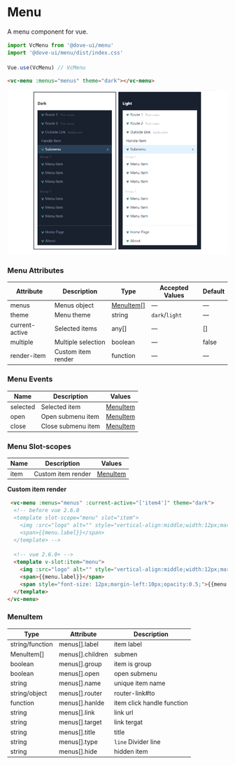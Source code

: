 # Menu

A menu component for vue.

```js
import VcMenu from '@dove-ui/menu'
import '@dove-ui/menu/dist/index.css'

Vue.use(VcMenu) // VcMenu
```

```html
<vc-menu :menus="menus" theme="dark"></vc-menu>
```

![](screenshot.png)

### Menu Attributes

| Attribute      | Description        | Type                    | Accepted Values | Default |
|----------------|--------------------|-------------------------|-----------------|---------|
| menus          | Menus object       | [MenuItem[]](#MenuItem) | —               | —       |
| theme          | Menu theme         | string                  | `dark`/`light`  | —       |
| current-active | Selected items     | any[]                   | —               | []      |
| multiple       | Multiple selection | boolean                 | —               | false   |
| render-item    | Custom item render | function                | —               | —       |

### Menu Events

| Name     | Description        | Values                |
|----------|--------------------|-----------------------|
| selected | Selected item      | [MenuItem](#MenuItem) |
| open     | Open submenu item  | [MenuItem](#MenuItem) |
| close    | Close submenu item | [MenuItem](#MenuItem) |

### Menu Slot-scopes

| Name | Description        | Values                |
|------|--------------------|-----------------------|
| item | Custom item render | [MenuItem](#MenuItem) |

**Custom item render**

```html
 <vc-menu :menus="menus" :current-active="['item4']" theme="dark">
  <!-- before vue 2.6.0
  <template slot-scope="menu" slot="item">
    <img :src="logo" alt="" style="vertical-align:middle;width:12px;margin-right:5px;">
    <span>{{menu.label}}</span>
  </template> -->

  <!-- vue 2.6.0+ -->
  <template v-slot:item="menu">
    <img :src="logo" alt="" style="vertical-align:middle;width:12px;margin-right:5px;">
    <span>{{menu.label}}</span>
    <span style="font-size: 12px;margin-left:10px;opacity:0.5;">{{menu.description}}</span>
  </template>
</vc-menu>
```

### MenuItem

| Type            | Attribute        | Description                |
|-----------------|------------------|----------------------------|
| string/function | menus[].label    | item label                 |
| MenuItem[]      | menus[].children | submen                     |
| boolean         | menus[].group    | item is group              |
| boolean         | menus[].open     | open submenu               |
| string          | menus[].name     | unique item name           |
| string/object   | menus[].router   | router-link#to             |
| function        | menus[].hanlde   | item click handle function |
| string          | menus[].link     | link url                   |
| string          | menus[].target   | link tergat                |
| string          | menus[].title    | title                      |
| string          | menus[].type     | `line` Divider line        |
| string          | menus[].hide     | hidden item                |

